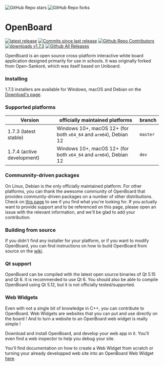 ![GitHub Repo stars](https://img.shields.io/github/stars/OpenBoard-org/openboard)
![GitHub Repo forks](https://img.shields.io/github/forks/OpenBoard-org/openboard)
# OpenBoard
[![latest release](https://img.shields.io/github/v/release/OpenBoard-org/openboard.svg)]()
[![Commits since last release](https://img.shields.io/github/commits-since/OpenBoard-org/openboard/v1.7.3/dev)]()
[![Github Repo Contributors](https://img.shields.io/github/contributors/OpenBoard-org/openboard.svg)]()
[![downloads v1.7.3](https://img.shields.io/github/downloads/OpenBoard-org/openboard/v1.7.3/total)]()
[![Github All Releases](https://img.shields.io/github/downloads/OpenBoard-org/OpenBoard/total.svg)]()

OpenBoard is an open source cross-platform interactive white board application designed primarily for use in schools. It was originally forked from Open-Sankoré, which was itself based on Uniboard.

### Installing
1.7.3 installers are available for Windows, macOS and Debian on the [Download's page](https://github.com/OpenBoard-org/OpenBoard/wiki/Downloads).

### Supported platforms 

| Version   | officially maintained platforms | branch |
|------------|--------------------------------------------------------|----|
| 1.7.3 (latest stable)     | Windows 10+, macOS 12+ (for both `x64_64` and `arm64`), Debian 12  | `master` |
| 1.7.4 (active development)     | Windows 10+, macOS 12+ (for both `x64_64` and `arm64`), Debian 12 | `dev` |

### Communnity-driven packages
On Linux, Debian is the only officially maintained platform. For other platforms, you can thank the awesome community of OpenBoard that provides community-driven packages on a number of other distributions. Check on [this page](https://github.com/OpenBoard-org/OpenBoard/wiki/Downloads) to see if you find what you're looking for. If you actually want to provide support and to be referenced on this page, please open an issue with the relevant information, and we'll be glad to add your contribution.

### Building from source
If you didn't find any installer for your platform, or if you want to modify OpenBoard, you can find instructions on how to build OpenBoard from source on the [wiki](https://github.com/OpenBoard-org/OpenBoard/wiki/Build-OpenBoard-from-source).

### Qt support
OpenBoard can be compiled with the latest open source binaries of Qt 5.15 and Qt 6. It is recommended to use Qt 6. You should also be able to compile OpenBoard using Qt 5.12, but it is not officially tested/supported.

### Web Widgets

Even with not a single bit of knowledge in C++, you can contribute to OpenBoard. Web Widgets are websites that you can put and use directly on the board ! And to turn a website to an OpenBoard web widget is really simple !

Download and install OpenBoard, and develop your web app in it. You'll even find a web inspector to help you debug your site.

You'll find documentation on how to create a Web Widget from scratch or turning your already developped web site into an OpenBoard Web Widget [here](https://github.com/OpenBoard-org/OpenBoard/wiki/Creating-Web-Widgets).
